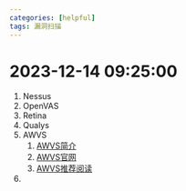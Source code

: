 ```yaml
---
categories: [helpful]
tags: 漏洞扫描
---
```

# 2023-12-14 09:25:00
1. Nessus
2. OpenVAS
3. Retina
4. Qualys
5. AWVS
   1. [AWVS简介](https://www.bilibili.com/read/cv27718271/)
   2. [AWVS官网](https://www.acunetix.com/)
   3. [AWVS推荐阅读](https://www.acunetix.com/solutions/education/)
6. 